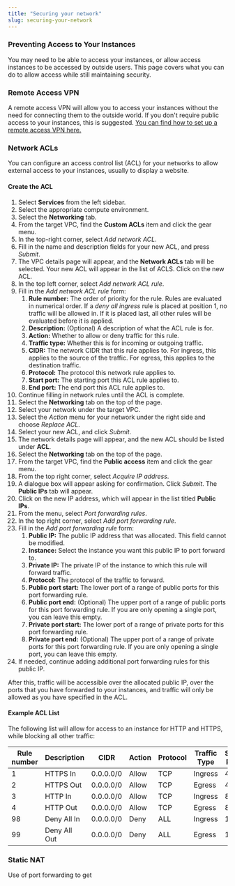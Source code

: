 ```yaml
---
title: "Securing your network"
slug: securing-your-network
---
```


### Preventing Access to Your Instances

You may need to be able to access your instances, or allow access instances to be accessed by outside users. This page covers what you can do to allow access while still maintaining security.

### Remote Access VPN

A remote access VPN will allow you to access your instances without the need for connecting them to the outside world. If you don't require public access to your instances, this is suggested. [You can find how to set up a remote access VPN here.](../vpn/cca-using-remote-access.md)

### Network ACLs

You can configure an access control list (ACL) for your networks to allow external access to your instances, usually to display a website.

#### Create the ACL

1. Select **Services** from the left sidebar.
1. Select the appropriate compute environment.
1. Select the **Networking** tab.
1. From the target VPC, find the **Custom ACLs** item and click the gear menu.
1. In the top-right corner, select *Add network ACL*.
1. Fill in the name and description fields for your new ACL, and press *Submit*.
1. The VPC details page will appear, and the **Network ACLs** tab will be selected.  Your new ACL will appear in the list of ACLS.  Click on the new ACL.
1. In the top left corner, select *Add network ACL rule*.
1. Fill in the *Add network ACL rule* form:
   1. **Rule number:** The order of priority for the rule. Rules are evaluated in numerical order. If a *deny all ingress* rule is placed at position 1, no traffic will be allowed in. If it is placed last, all other rules will be evaluated before it is applied.
   1. **Description:** (Optional) A description of what the ACL rule is for.
   1. **Action:** Whether to allow or deny traffic for this rule.
   1. **Traffic type:** Whether this is for incoming or outgoing traffic.
   1. **CIDR:** The network CIDR that this rule applies to. For ingress, this applies to the source of the traffic. For egress, this applies to the destination traffic.
   1. **Protocol:** The protocol this network rule applies to.
   1. **Start port:** The starting port this ACL rule applies to.
   1. **End port:** The end port this ACL rule applies to.
1. Continue filling in network rules until the ACL is complete.
1. Select the **Networking** tab on the top of the page.
1. Select your network under the target VPC.
1. Select the *Action* menu for your network under the right side and choose *Replace ACL*.
1. Select your new ACL, and click *Submit*.
1. The network details page will appear, and the new ACL should be listed under **ACL**.
1. Select the **Networking** tab on the top of the page.
1. From the target VPC, find the **Public access** item and click the gear menu.
1. From the top right corner, select *Acquire IP address*.
1. A dialogue box will appear asking for confirmation.  Click *Submit*.  The **Public IPs** tab will appear.
1. Click on the new IP address, which will appear in the list titled **Public IPs**.
1. From the menu, select *Port forwarding rules*.
1. In the top right corner, select *Add port forwarding rule*.
1. Fill in the *Add port forwarding rule* form:
   1. **Public IP:** The public IP address that was allocated.  This field cannot be modified.
   1. **Instance:** Select the instance you want this public IP to port forward to.
   1. **Private IP:** The private IP of the instance to which this rule will forward traffic.
   1. **Protocol:** The protocol of the traffic to forward.
   1. **Public port start:** The lower port of a range of public ports for this port forwarding rule.
   1. **Public port end:** (Optional) The upper port of a range of public ports for this port forwarding rule. If you are only opening a single port, you can leave this empty.
   1. **Private port start:** The lower port of a range of private ports for this port forwarding rule.
   1. **Private port end:** (Optional) The upper port of a range of private ports for this port forwarding rule. If you are only opening a single port, you can leave this empty.
1. If needed, continue adding additional port forwarding rules for this public IP.

After this, traffic will be accessible over the allocated public IP, over the ports that you have forwarded to your instances, and traffic will only be allowed as you have specified in the ACL.

#### Example ACL List

The following list will allow for access to an instance for HTTP and HTTPS, while blocking all other traffic:

| Rule number | Description | CIDR | Action | Protocol | Traffic Type | Start Port | End Port |
| --- | --- | --- | --- | --- | --- | --- | --- |
| 1 | HTTPS In | 0.0.0.0/0 | Allow | TCP | Ingress | 443 | 443 |
| 2 | HTTPS Out | 0.0.0.0/0 | Allow | TCP | Egress | 443 | 443 |
| 3 | HTTP In | 0.0.0.0/0 | Allow | TCP | Ingress | 80 | 80 |
| 4 | HTTP Out | 0.0.0.0/0 | Allow | TCP | Egress | 80 | 80 |
| 98 | Deny All In | 0.0.0.0/0 | Deny | ALL | Ingress | 1 | 65535 |
| 99 | Deny All Out | 0.0.0.0/0 | Deny | ALL | Egress | 1 | 65535 |

### Static NAT

Use of port forwarding to get
